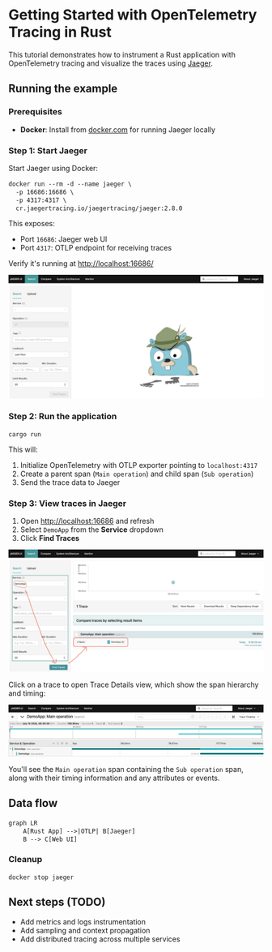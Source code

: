 # Getting Started with OpenTelemetry Tracing in Rust

This tutorial demonstrates how to instrument a Rust application with
OpenTelemetry tracing and visualize the traces using
[Jaeger](https://www.jaegertracing.io/).

## Running the example

### Prerequisites

- **Docker**: Install from [docker.com](https://docs.docker.com/get-docker/) for
  running Jaeger locally

### Step 1: Start Jaeger

Start Jaeger using Docker:

```shell
docker run --rm -d --name jaeger \
  -p 16686:16686 \
  -p 4317:4317 \
  cr.jaegertracing.io/jaegertracing/jaeger:2.8.0
```

This exposes:

- Port `16686`: Jaeger web UI
- Port `4317`: OTLP endpoint for receiving traces

Verify it's running at <http://localhost:16686/>

![Jaeger UI](jaeger-start.png)

### Step 2: Run the application

```shell
cargo run
```

This will:

1. Initialize OpenTelemetry with OTLP exporter pointing to `localhost:4317`
2. Create a parent span (`Main operation`) and child span (`Sub operation`)
3. Send the trace data to Jaeger

### Step 3: View traces in Jaeger

1. Open [http://localhost:16686](http://localhost:16686) and refresh
2. Select `DemoApp` from the **Service** dropdown
3. Click **Find Traces**

![Jaeger trace list](jaeger-traces.png)

Click on a trace to open Trace Details view, which show the span hierarchy and timing:

![Jaeger trace details](jaeger-trace-details.png)

You'll see the `Main operation` span containing the `Sub operation` span, along
with their timing information and any attributes or events.

## Data flow

```mermaid
graph LR
    A[Rust App] -->|OTLP| B[Jaeger]
    B --> C[Web UI]
```

### Cleanup

```shell
docker stop jaeger
```

## Next steps (TODO)

- Add metrics and logs instrumentation
- Add sampling and context propagation
- Add distributed tracing across multiple services
